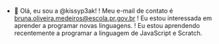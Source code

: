 - 🦇 Olá, eu sou a @kissyp3ak!
! Meu e-mail de contato é bruna.oliveira.medeiros@escola.pr.gov.br 
! Eu estou interessada em aprender a programar novas linguagens.
! Eu estou aprendendo recentemente a programar a linguagem de JavaScript e Scratch.

<!---
kissyp3ak/kissyp3ak is a ✨ special ✨ repository because its `README.md` (this file) appears on your GitHub profile.
You can click the Preview link to take a look at your changes.
--->

